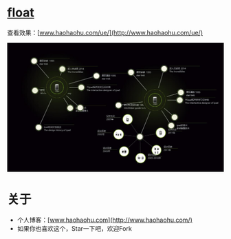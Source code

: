 # [float](https://github.com/ronghao/float) 

查看效果：[www.haohaohu.com/ue/](http://www.haohaohu.com/ue/)

![](image.jpg)

# 关于
+ 个人博客：[www.haohaohu.com](http://www.haohaohu.com/)
+ 如果你也喜欢这个，Star一下吧，欢迎Fork